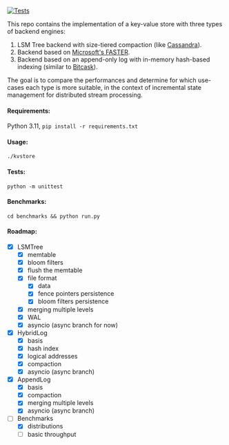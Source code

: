 [![Tests](https://github.com/nikosgavalas/kvstore/actions/workflows/run_tests.yml/badge.svg)](https://github.com/nikosgavalas/kvstore/actions/workflows/run_tests.yml)

This repo contains the implementation of a key-value store with three types of backend engines:
1. LSM Tree backend with size-tiered compaction (like [Cassandra](https://cassandra.apache.org/_/index.html)).
2. Backend based on [Microsoft's FASTER](https://microsoft.github.io/FASTER/docs/td-research-papers/).
3. Backend based on an append-only log with in-memory hash-based indexing (similar to [Bitcask](https://riak.com/assets/bitcask-intro.pdf)).

The goal is to compare the performances and determine for which use-cases each type is more suitable, in the context of incremental state management for distributed stream processing.

#### Requirements:

Python 3.11, `pip install -r requirements.txt`

#### Usage:

`./kvstore`

#### Tests:

`python -m unittest`

#### Benchmarks:

`cd benchmarks && python run.py`

#### Roadmap:

- [x] LSMTree
  - [x] memtable
  - [x] bloom filters
  - [x] flush the memtable
  - [x] file format
    - [x] data
    - [x] fence pointers persistence
    - [x] bloom filters persistence
  - [x] merging multiple levels
  - [x] WAL
  - [x] asyncio (async branch for now)
- [x] HybridLog
  - [x] basis
  - [x] hash index
  - [x] logical addresses
  - [x] compaction
  - [x] asyncio (async branch)
- [x] AppendLog
  - [x] basis
  - [x] compaction
  - [x] merging multiple levels
  - [x] asyncio (async branch)
- [ ] Benchmarks
  - [x] distributions
  - [ ] basic throughput
